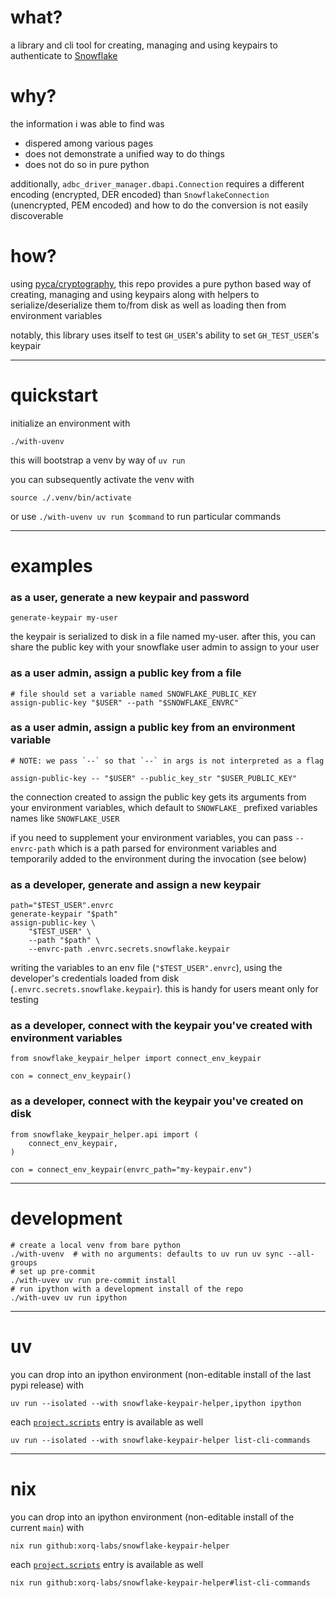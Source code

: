 # what?

a library and cli tool for creating, managing and using keypairs to authenticate to [Snowflake](www.snowflake.com)

# why?

the information i was able to find was
- dispered among various pages
- does not demonstrate a unified way to do things
- does not do so in pure python

additionally, `adbc_driver_manager.dbapi.Connection` requires a different encoding (encrypted, DER encoded) than `SnowflakeConnection` (unencrypted, PEM encoded) and how to do the conversion is not easily discoverable

# how?

using [pyca/cryptography](https://github.com/pyca/cryptography), this repo provides a pure python based way of creating, managing and using keypairs along with helpers to serialize/deserialize them to/from disk as well as loading then from environment variables

notably, this library uses itself to test `GH_USER`'s ability to set `GH_TEST_USER`'s keypair

---

# quickstart

initialize an environment with
```
./with-uvenv
```
this will bootstrap a venv by way of `uv run`

you can subsequently activate the venv with
```
source ./.venv/bin/activate
```
or use `./with-uvenv uv run $command` to run particular commands

---

# examples

### as a user, generate a new keypair and password
```
generate-keypair my-user
```
the keypair is serialized to disk in a file named my-user. after this, you can share the public key with your snowflake user admin to assign to your user

### as a user admin, assign a public key from a file
```
# file should set a variable named SNOWFLAKE_PUBLIC_KEY
assign-public-key "$USER" --path "$SNOWFLAKE_ENVRC"
```

### as a user admin, assign a public key from an environment variable
```
# NOTE: we pass `--` so that `--` in args is not interpreted as a flag

assign-public-key -- "$USER" --public_key_str "$USER_PUBLIC_KEY"
```
the connection created to assign the public key gets its arguments from your environment variables, which default to `SNOWFLAKE_` prefixed variables names like `SNOWFLAKE_USER`

if you need to supplement your environment variables, you can pass `--envrc-path` which is a path parsed for environment variables and temporarily added to the environment during the invocation (see below)

### as a developer, generate and assign a new keypair
```
path="$TEST_USER".envrc
generate-keypair "$path"
assign-public-key \
    "$TEST_USER" \
    --path "$path" \
    --envrc-path .envrc.secrets.snowflake.keypair
```
writing the variables to an env file (`"$TEST_USER".envrc`), using the developer's credentials loaded from disk (`.envrc.secrets.snowflake.keypair`). this is handy for users meant only for testing

### as a developer, connect with the keypair you've created with environment variables
```
from snowflake_keypair_helper import connect_env_keypair

con = connect_env_keypair()
```

### as a developer, connect with the keypair you've created on disk
```
from snowflake_keypair_helper.api import (
    connect_env_keypair,
)

con = connect_env_keypair(envrc_path="my-keypair.env")
```

---

# development

```
# create a local venv from bare python
./with-uvenv  # with no arguments: defaults to uv run uv sync --all-groups
# set up pre-commit
./with-uvev uv run pre-commit install
# run ipython with a development install of the repo
./with-uvev uv run ipython
```

---

# uv

you can drop into an ipython environment (non-editable install of the last pypi release) with
```
uv run --isolated --with snowflake-keypair-helper,ipython ipython
```

each [`project.scripts`](https://github.com/xorq-labs/snowflake-keypair-helper/blob/main/pyproject.toml#L31-L34) entry is available as well
```
uv run --isolated --with snowflake-keypair-helper list-cli-commands
```

---

# nix

you can drop into an ipython environment (non-editable install of the current `main`) with
```
nix run github:xorq-labs/snowflake-keypair-helper
```

each [`project.scripts`](https://github.com/xorq-labs/snowflake-keypair-helper/blob/main/pyproject.toml#L31-L34) entry is available as well
```
nix run github:xorq-labs/snowflake-keypair-helper#list-cli-commands
```
